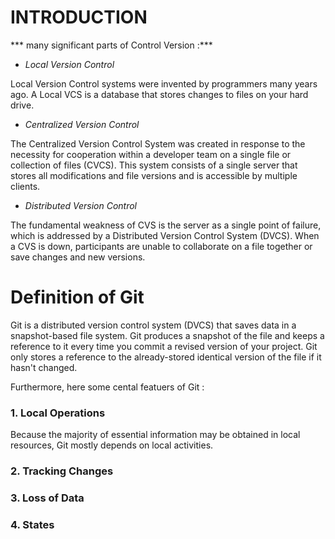 # INTRODUCTION





*** many significant parts of Control Version :***
* *Local Version Control*

Local Version Control systems were invented by programmers many years ago. A Local VCS is a database that stores changes to files on your hard drive.
* *Centralized Version Control*    

The Centralized Version Control System was created in response to the necessity for cooperation within a developer team on a single file or collection of files (CVCS). This system consists of a single server that stores all modifications and file versions and is accessible by multiple clients. 

* *Distributed Version Control*  

The fundamental weakness of CVS is the server as a single point of failure, which is addressed by a Distributed Version Control System (DVCS). When a CVS is down, participants are unable to collaborate on a file together or save changes and new versions. 



# Definition of Git  
Git is a distributed version control system (DVCS) that saves data in a snapshot-based file system. Git produces a snapshot of the file and keeps a reference to it every time you commit a revised version of your project. Git only stores a reference to the already-stored identical version of the file if it hasn't changed.

Furthermore, here some cental featuers of Git : 
### 1.  Local Operations  
Because the majority of essential information may be obtained in local resources, Git mostly depends on local activities.   
### 2.  Tracking Changes

### 3.  Loss of Data

### 4.  States